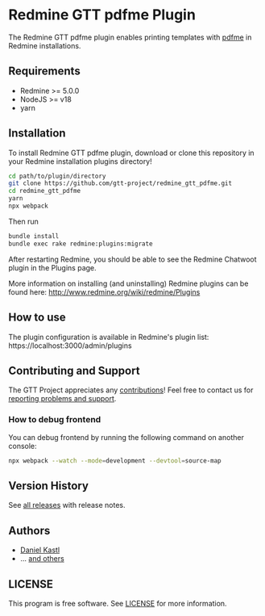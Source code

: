 # Redmine GTT pdfme Plugin

The Redmine GTT pdfme plugin enables printing templates with [pdfme](https://www.pdfme.com/)
in Redmine installations.

## Requirements

- Redmine >= 5.0.0
- NodeJS >= v18
- yarn

## Installation

To install Redmine GTT pdfme plugin, download or clone this repository in your
Redmine installation plugins directory!

```sh
cd path/to/plugin/directory
git clone https://github.com/gtt-project/redmine_gtt_pdfme.git
cd redmine_gtt_pdfme
yarn
npx webpack
```

Then run

```sh
bundle install
bundle exec rake redmine:plugins:migrate
```

After restarting Redmine, you should be able to see the Redmine Chatwoot plugin
in the Plugins page.

More information on installing (and uninstalling) Redmine plugins can be found
here: http://www.redmine.org/wiki/redmine/Plugins

## How to use

The plugin configuration is available in Redmine's plugin list:
https://localhost:3000/admin/plugins

## Contributing and Support

The GTT Project appreciates any [contributions](https://github.com/gtt-project/.github/blob/main/CONTRIBUTING.md)!
Feel free to contact us for [reporting problems and support](https://github.com/gtt-project/.github/blob/main/CONTRIBUTING.md).

### How to debug frontend

You can debug frontend by running the following command on another console:

```sh
npx webpack --watch --mode=development --devtool=source-map
```

## Version History

See [all releases](https://github.com/gtt-project/redmine_gtt_pdfme/releases)
with release notes.

## Authors

- [Daniel Kastl](https://github.com/dkastl)
- ... [and others](https://github.com/gtt-project/redmine_gtt_pdfme/graphs/contributors)

## LICENSE

This program is free software. See [LICENSE](LICENSE) for more information.
